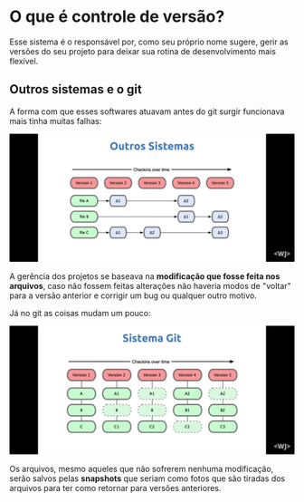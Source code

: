 # O que é controle de versão?

Esse sistema é o responsável por, como seu próprio nome sugere, gerir as versões do seu projeto para deixar sua rotina de desenvolvimento mais flexível. 

## Outros sistemas e o git

A forma com que esses softwares atuavam antes do git surgir funcionava mais tinha muitas falhas:

![Outros sistemas](/1.ConceitosIniciais/Imagens/OutrosSistemas.jpg)

A gerência dos projetos se baseava na **modificação que fosse feita nos arquivos**, caso não fossem feitas alterações não haveria modos de "voltar" para a versão anterior e corrigir um bug ou qualquer outro motivo. 

Já no git as coisas mudam um pouco:

![SistemaGit](/1.ConceitosIniciais/Imagens/SistemaGit.jpg)

Os arquivos, mesmo aqueles que não sofrerem nenhuma modificação, serão salvos pelas __snapshots__ que seriam como fotos que são tiradas dos arquivos para ter como retornar para versões anteriores.
